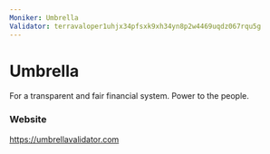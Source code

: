 ```yaml
---
Moniker: Umbrella
Validator: terravaloper1uhjx34pfsxk9xh34yn8p2w4469uqdz067rqu5g
---
```


# Umbrella

For a transparent and fair financial system. Power to the people.

### Website

https://umbrellavalidator.com

